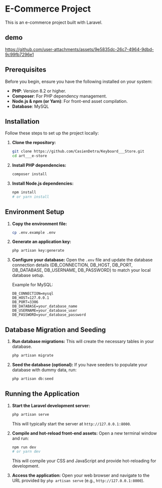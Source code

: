 # E-Commerce Project

This is an e-commerce project built with Laravel.

## demo

https://github.com/user-attachments/assets/9e5835dc-26c7-4964-9dbd-9c99fb7296e1

## Prerequisites


Before you begin, ensure you have the following installed on your system:

-   **PHP**: Version 8.2 or higher.
-   **Composer**: For PHP dependency management.
-   **Node.js & npm (or Yarn)**: For front-end asset compilation.
-   **Database**: MySQL

## Installation

Follow these steps to set up the project locally:

1.  **Clone the repository:**

    ```bash
    git clone https://github.com/CasienDetra/Keyboard___Store.git
    cd art___e-store
    ```


2.  **Install PHP dependencies:**

    ```bash
    composer install
    ```

3.  **Install Node.js dependencies:**

    ```bash
    npm install
    # or yarn install
    ```

## Environment Setup

1.  **Copy the environment file:**

    ```bash
    cp .env.example .env
    ```

2.  **Generate an application key:**

    ```bash
    php artisan key:generate
    ```

3.  **Configure your database:**
    Open the `.env` file and update the database connection details (DB_CONNECTION, DB_HOST, DB_PORT, DB_DATABASE, DB_USERNAME, DB_PASSWORD) to match your local database setup.

    Example for MySQL:

    ```
    DB_CONNECTION=mysql
    DB_HOST=127.0.0.1
    DB_PORT=3306
    DB_DATABASE=your_database_name
    DB_USERNAME=your_database_user
    DB_PASSWORD=your_database_password
    ```

## Database Migration and Seeding

1.  **Run database migrations:**
    This will create the necessary tables in your database.

    ```bash
    php artisan migrate
    ```

2.  **Seed the database (optional):**
    If you have seeders to populate your database with dummy data, run:

    ```bash
    php artisan db:seed
    ```

## Running the Application

1.  **Start the Laravel development server:**

    ```bash
    php artisan serve
    ```

    This will typically start the server at `http://127.0.0.1:8000`.

2.  **Compile and hot-reload front-end assets:**
    Open a new terminal window and run:

    ```bash
    npm run dev
    # or yarn dev
    ```

    This will compile your CSS and JavaScript and provide hot-reloading for development.

3.  **Access the application:**
    Open your web browser and navigate to the URL provided by `php artisan serve` (e.g., `http://127.0.0.1:8000`).
